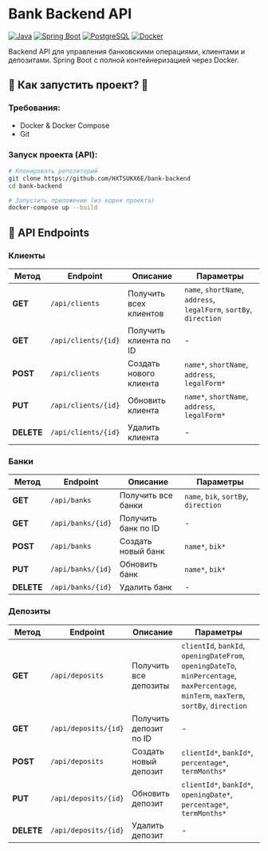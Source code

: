 # Bank Backend API

[![Java](https://img.shields.io/badge/Java-17-orange.svg)](https://java.com)
[![Spring Boot](https://img.shields.io/badge/Spring%20Boot-3.2-brightgreen.svg)](https://spring.io)
[![PostgreSQL](https://img.shields.io/badge/PostgreSQL-17-blue.svg)](https://postgresql.org)
[![Docker](https://img.shields.io/badge/Docker-Ready-2496ED.svg)](https://docker.com)

Backend API для управления банковскими операциями, клиентами и депозитами. Spring Boot с полной контейнеризацией через Docker.

## 🚀 Как запустить проект? 🚀

### Требования:
- Docker & Docker Compose
- Git

### Запуск проекта (API):
```bash
# Клонировать репозиторий
git clone https://github.com/HXTSUKX6E/bank-backend
cd bank-backend

# Запустить приложение (из корня проекта)
docker-compose up --build
```
## 🎯 API Endpoints

### Клиенты

| Метод | Endpoint | Описание | Параметры |
|-------|----------|-----------|-----------|
| **GET** | `/api/clients` | Получить всех клиентов | `name`, `shortName`, `address`, `legalForm`, `sortBy`, `direction` |
| **GET** | `/api/clients/{id}` | Получить клиента по ID | - |
| **POST** | `/api/clients` | Создать нового клиента | `name*`, `shortName`, `address`, `legalForm*` |
| **PUT** | `/api/clients/{id}` | Обновить клиента | `name*`, `shortName`, `address`, `legalForm*` |
| **DELETE** | `/api/clients/{id}` | Удалить клиента | - |

### Банки

| Метод | Endpoint | Описание | Параметры |
|-------|----------|-----------|-----------|
| **GET** | `/api/banks` | Получить все банки | `name`, `bik`, `sortBy`, `direction` |
| **GET** | `/api/banks/{id}` | Получить банк по ID | - |
| **POST** | `/api/banks` | Создать новый банк | `name*`, `bik*` |
| **PUT** | `/api/banks/{id}` | Обновить банк | `name*`, `bik*` |
| **DELETE** | `/api/banks/{id}` | Удалить банк | - |

### Депозиты

| Метод | Endpoint | Описание | Параметры |
|-------|----------|-----------|-----------|
| **GET** | `/api/deposits` | Получить все депозиты | `clientId`, `bankId`, `openingDateFrom`, `openingDateTo`, `minPercentage`, `maxPercentage`, `minTerm`, `maxTerm`, `sortBy`, `direction` |
| **GET** | `/api/deposits/{id}` | Получить депозит по ID | - |
| **POST** | `/api/deposits` | Создать новый депозит | `clientId*`, `bankId*`, `percentage*`, `termMonths*` |
| **PUT** | `/api/deposits/{id}` | Обновить депозит | `clientId*`, `bankId*`, `openingDate*`, `percentage*`, `termMonths*` |
| **DELETE** | `/api/deposits/{id}` | Удалить депозит | - |
